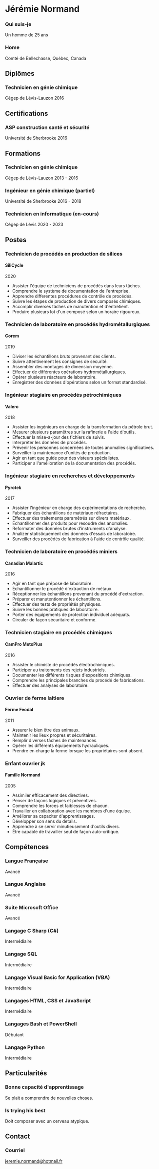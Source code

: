 # Jérémie Normand

### Qui suis-je
Un homme de 25 ans

### Home
Comté de Bellechasse, Québec, Canada


## Diplômes

### Technicien en génie chimique
Cégep de Lévis-Lauzon
2016


## Certifications

### ASP construction santé et sécurité
Université de Sherbrooke
2016


## Formations

### Technicien en génie chimique
Cégep de Lévis-Lauzon
2013 - 2016

### Ingénieur en génie chimique (partiel)
Université de Sherbrooke
2016 - 2018

### Technicien en informatique (en-cours)
Cégep de Lévis
2020 - 2023


## Postes

### Technicien de procédés en production de silices
#### SiliCycle
2020
- Assister l'équipe de techniciens de procédés dans leurs tâches.
- Comprendre le système de documentation de l'entreprise.
- Apprendre differentes procédures de contrôle de procédés.
- Suivre les étapes de production de divers composés chimiques.
- Accomplir diverses tâches de manutention et d'entretient.
- Produire plusieurs lot d'un composé selon un horaire rigoureux.

### Technicien de laboratoire en procédés hydrométallurgiques
#### Corem
2019
- Diviser les échantillons bruts provenant des clients.
- Suivre attentivement les consignes de securité.
- Assembler des montages de dimension moyenne.
- Effectuer de différentes opérations hydrométallurgiques.
- Opérer plusieurs réacteurs de laboratoire.
- Enregistrer des données d'opérations selon un format standardisé.

### Ingénieur stagiaire en procédés pétrochimiques
#### Valero
2018
- Assister les ingénieurs en charge de la transformation du pétrole brut.
- Mesurer plusieurs paramêtres sur la rafinerie a l'aide d'outils.
- Effectuer la mise-a-jour des fichiers de suivis.
- Interpréter les données de procédés.
- Prévenir les personnes concernées de toutes anomalies significatives.
- Surveiller la maintenance d'unités de production.
- Agir en tant que guide pour des visteurs spécialistes.
- Participer a l'amélioration de la documentation des procédés.

### Ingénieur stagiaire en recherches et développements
#### Pyrotek
2017
- Assister l'ingénieur en charge des expérimentations de recherche.
- Fabriquer des échantillons de matériaux réfractaires.
- Effectuer des traitements paramêtrés sur divers matériaux.
- Échantillonner des produits pour resoudre des anomalies.
- Reformater des données brutes d'instruments d'analyse.
- Analizer statistiquement des données d'essais de laboratoire.
- Surveiller des procédés de fabrication à l'aide de contrôle qualité.

### Technicien de laboratoire en procédés miniers
#### Canadian Malartic
2016
- Agir en tant que prépose de laboratoire.
- Échantillonner le procédé d'extraction de métaux.
- Réceptionner les échantillons provenant du procédé d'extraction.
- Préparer et manutentionner les échantillons.
- Effectuer des tests de propriétés physiques.
- Suivre les bonnes pratiques de laboratoire.
- Porter des équipements de protection individuel adéquats.
- Circuler de façon sécuritaire et conforme.

### Technicien stagiaire en procédés chimiques
#### CamPro MetoPlus
2016
- Assister le chimiste de procédés électrochimiques.
- Participer au traitements des rejets industriels.
- Documenter les différents risques d'expositions chimiques.
- Comprendre les principales branches du procédé de fabrications.
- Effectuer des analyses de laboratoire.

### Ouvrier de ferme laitiere
#### Ferme Feodal
2011
- Assurer le bien être des animaux.
- Maintenir les lieux propres et sécuritaires.
- Remplir diverses tâches de maintenances.
- Opérer les différents équipements hydrauliques.
- Prendre en charge la ferme lorsque les propriétaires sont absent.

### Enfant ouvrier jk
#### Famille Normand
2005
- Assimiler efficacement des directives.
- Penser de façons logiques et préventives.
- Comprendre les forces et faiblesses de chacun.
- Travailler en collaboration avec les membres d'une équipe.
- Améliorer sa capaciter d'apprentissages.
- Développer son sens du details.
- Apprendre à se servir minutieusement d'outils divers.
- Être capable de travailler seul de façon auto-critique.


## Compétences

### Langue Française
Avancé

### Langue Anglaise
Avancé

### Suite Microsoft Office
Avancé

### Langage C Sharp (C#)
Intermédiaire

### Langage SQL
Intermédiaire

### Langage Visual Basic for Application (VBA)
Intermédiaire

### Langages HTML, CSS et JavaScript
Intermédiaire

### Langages Bash et PowerShell
Débutant

### Langage Python
Intermédiaire


## Particularités

### Bonne capacité d'apprentissage
Se plait a comprendre de nouvelles choses.

### Is trying his best
Doit composer avec un cerveau atypique.


## Contact

### Courriel
jeremie.normand@hotmail.fr

